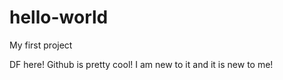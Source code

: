 # hello-world
My first project

DF here! Github is pretty cool! I am new to it and it is new to me!
